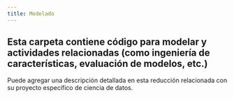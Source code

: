 ```yaml
---
title: Modelado
---
```



## Esta carpeta contiene código para modelar y actividades relacionadas (como ingeniería de características, evaluación de modelos, etc.)

Puede agregar una descripción detallada en esta reducción relacionada con su proyecto específico de ciencia de datos.